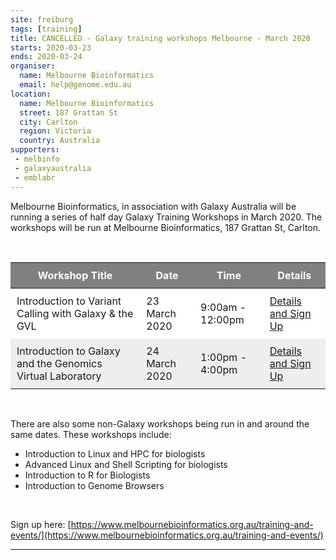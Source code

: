 ```yaml
---
site: freiburg
tags: [training]
title: CANCELLED - Galaxy training workshops Melbourne - March 2020
starts: 2020-03-23
ends: 2020-03-24
organiser:
  name: Melbourne Bioinformatics
  email: help@genome.edu.au
location:
  name: Melbourne Bioinformatics
  street: 187 Grattan St
  city: Carlton
  region: Victoria
  country: Australia
supporters:
 - melbinfo
 - galaxyaustralia
 - emblabr
---
```


Melbourne Bioinformatics, in association with Galaxy Australia will be running a series of half day Galaxy Training Workshops in March 2020. The workshops will be run at Melbourne Bioinformatics, 187 Grattan St, Carlton.

<br/>
<style>
  th, td {
    padding: 10px
  }
  table tr:nth-child(even) {
    background-color: #eee;
  }
  table tr:nth-child(odd) {
    background-color: #fff;
  }
  table th {
    color: white;
    background-color: gray;
  }
</style>

| Workshop Title | Date | Time | Details |
|----------------|------|------|---------|
| Introduction to Variant Calling with Galaxy & the GVL | 23 March 2020 | 9:00am - 12:00pm | [Details and Sign Up](https://www.eventbrite.com.au/e/introduction-to-variant-calling-with-galaxy-genomics-virtual-laboratory-tickets-94099446979) |
| Introduction to Galaxy and the Genomics Virtual Laboratory | 24 March 2020 | 1:00pm - 4:00pm | [Details and Sign Up](https://www.eventbrite.com.au/e/introduction-to-galaxy-the-genomics-virtual-laboratory-tickets-94102632507) |


<br/>

There are also some non-Galaxy workshops being run in and around the same dates. These workshops include:
* Introduction to Linux and HPC for biologists
* Advanced Linux and Shell Scripting for biologists
* Introduction to R for Biologists
* Introduction to Genome Browsers

<br/>

Sign up here: [https://www.melbournebioinformatics.org.au/training-and-events/](https://www.melbournebioinformatics.org.au/training-and-events/)

---
